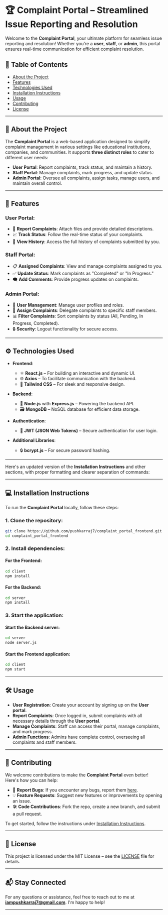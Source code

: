 # 🏆 **Complaint Portal** – Streamlined Issue Reporting and Resolution

Welcome to the **Complaint Portal**, your ultimate platform for seamless issue reporting and resolution! Whether you’re a **user**, **staff**, or **admin**, this portal ensures real-time communication for efficient complaint resolution.

## 🌟 Table of Contents

- [About the Project](#about-the-project)
- [Features](#features)
- [Technologies Used](#technologies-used)
- [Installation Instructions](#installation-instructions)
- [Usage](#usage)
- [Contributing](#contributing)
- [License](#license)

---

## 📖 About the Project

The **Complaint Portal** is a web-based application designed to simplify complaint management in various settings like educational institutions, companies, and communities. It supports **three distinct roles** to cater to different user needs:

- **User Portal**: Report complaints, track status, and maintain a history.
- **Staff Portal**: Manage complaints, mark progress, and update status.
- **Admin Portal**: Oversee all complaints, assign tasks, manage users, and maintain overall control.

---

## 🚀 Features

### **User Portal**: 
- 📝 **Report Complaints**: Attach files and provide detailed descriptions.
- 📈 **Track Status**: Follow the real-time status of your complaints.
- 📜 **View History**: Access the full history of complaints submitted by you.

### **Staff Portal**:
- 📋 **Assigned Complaints**: View and manage complaints assigned to you.
- ✅ **Update Status**: Mark complaints as "Completed" or "In Progress."
- 🗨️ **Add Comments**: Provide progress updates on complaints.

### **Admin Portal**:
- 👥 **User Management**: Manage user profiles and roles.
- 🎯 **Assign Complaints**: Delegate complaints to specific staff members.
- 📊 **Filter Complaints**: Sort complaints by status (All, Pending, In Progress, Completed).
- 🔒 **Security**: Logout functionality for secure access.

---

## ⚙️ Technologies Used

- **Frontend**:
  - ⚛️ **React.js** – For building an interactive and dynamic UI.
  - 🌐 **Axios** – To facilitate communication with the backend.
  - 🎨 **Tailwind CSS** – For sleek and responsive design.

- **Backend**:
  - 🚀 **Node.js** with **Express.js** – Powering the backend API.
  - 🗃️ **MongoDB** – NoSQL database for efficient data storage.

- **Authentication**:
  - 🔑 **JWT (JSON Web Tokens)** – Secure authentication for user login.

- **Additional Libraries**:
  - 🔒 **bcrypt.js** – For secure password hashing.

---

Here's an updated version of the **Installation Instructions** and other sections, with proper formatting and clearer separation of commands:

---

## 💻 Installation Instructions

To run the **Complaint Portal** locally, follow these steps:

### 1. Clone the repository:
```bash
git clone https://github.com/pushkarraj7/complaint_portal_frontend.git
cd complaint_portal_frontend
```

### 2. Install dependencies:

#### For the **Frontend**:
```bash
cd client
npm install
```

#### For the **Backend**:
```bash
cd server
npm install
```

### 3. Start the application:

#### Start the **Backend server**:
```bash
cd server
node server.js
```

#### Start the **Frontend application**:
```bash
cd client
npm start
```

---

## 🛠️ Usage

- **User Registration**: Create your account by signing up on the **User portal**.
- **Report Complaints**: Once logged in, submit complaints with all necessary details through the **User portal**.
- **Manage Complaints**: Staff can access their portal, manage complaints, and mark progress.
- **Admin Functions**: Admins have complete control, overseeing all complaints and staff members.

---

## 🌱 Contributing

We welcome contributions to make the **Complaint Portal** even better! Here's how you can help:

- 🐞 **Report Bugs**: If you encounter any bugs, report them [here](https://github.com/pushkarraj7/complaint_portal/issues).
- 💡 **Feature Requests**: Suggest new features or improvements by opening an issue.
- 🛠️ **Code Contributions**: Fork the repo, create a new branch, and submit a pull request.

To get started, follow the instructions under [Installation Instructions](#installation-instructions).

---

## 📝 License

This project is licensed under the MIT License – see the [LICENSE](LICENSE) file for details.

---

## 📬 Stay Connected

For any questions or assistance, feel free to reach out to me at **[iampushkarraj7@gmail.com](mailto:iampushkarraj7@gmail.com)**. I'm happy to help!

---
